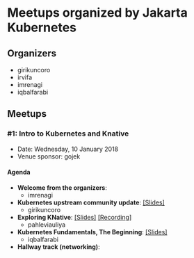 # Meetups organized by Jakarta Kubernetes

## Organizers
- girikuncoro
- irvifa
- imrenagi
- iqbalfarabi

## Meetups

### #1: Intro to Kubernetes and Knative

- Date: Wednesday, 10 January 2018
- Venue sponsor: gojek

#### Agenda

- **Welcome from the organizers**: 
	- imrenagi
- **Kubernetes upstream community update**:  [[Slides]](https://docs.google.com/presentation/d/1VF_u0IYnvi0f-W2siKdFV8P1x6m6qzzblgYIAc5ZPq0)
	- girikuncoro
- **Exploring KNative**:  [[Slides]](https://bit.ly/knative) [[Recording]](https://www.youtube.com/watch?v=DZQOgIWN1pE)
	- pahleviauliya
- **Kubernetes Fundamentals, The Beginning**:  [[Slides]](https://slides.com/qblfrb/kubernetesthe-ruby-way-71#)
	- iqbalfarabi
- **Hallway track (networking)**: 
